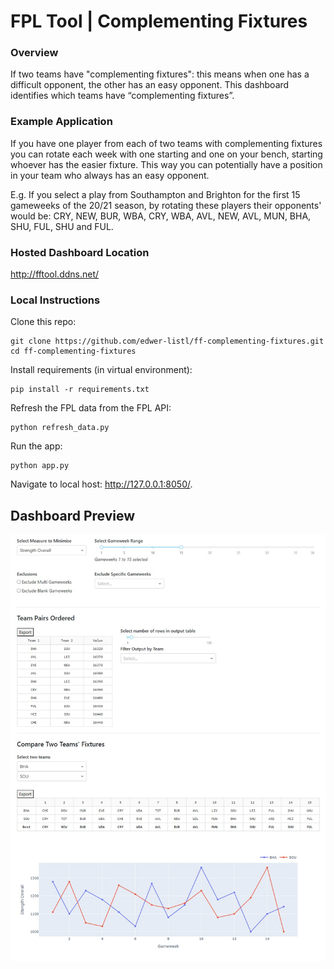 # FPL Tool | Complementing Fixtures

### Overview
If two teams have "complementing fixtures": this means when one has a difficult opponent, the other has an easy opponent. This dashboard identifies which teams have “complementing fixtures”.

### Example Application
If you have one player from each of two teams with complementing fixtures you can rotate each week with one starting and one on your bench, starting whoever has the easier fixture. This way you can potentially have a position in your team who always has an easy opponent.

E.g. If you select a play from Southampton and Brighton for the first 15 gameweeks of the 20/21 season, by rotating these players their opponents' would be: CRY, NEW, BUR, WBA, CRY, WBA, AVL, NEW, AVL, MUN, BHA, SHU, FUL, SHU and FUL.


### Hosted Dashboard Location
http://fftool.ddns.net/


### Local Instructions
Clone this repo:
```
git clone https://github.com/edwer-listl/ff-complementing-fixtures.git
cd ff-complementing-fixtures
```

Install requirements (in virtual environment):
```
pip install -r requirements.txt
```

Refresh the FPL data from the FPL API:
```
python refresh_data.py
```

Run the app:
```
python app.py
```

Navigate to local host: http://127.0.0.1:8050/.


## Dashboard Preview
![](assets/bha-sou-dash.jpg)


